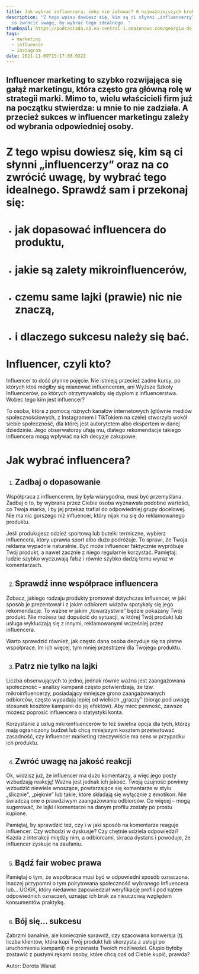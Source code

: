 ```yaml
---
title: Jak wybrać influencera, żeby nie żałować? 6 najważniejszych kroków.
description: "Z tego wpisu dowiesz się, kim są ci słynni „influencerzy” oraz na
  co zwrócić uwagę, by wybrać tego idealnego. "
thumbnail: https://podcastada.s3.eu-central-1.amazonaws.com/georgia-de-lotz--UsJoNxLaNo-unsplash.jpeg
tags:
  - marketing
  - influencer
  - instagram
date: 2021-11-09T15:17:08.032Z
---
```

## Influencer marketing to szybko rozwijająca się gałąź marketingu, która często gra główną rolę w strategii marki. Mimo to, wielu właścicieli firm już na początku stwierdza: u mnie to nie zadziała. A przecież sukces w influencer marketingu zależy od wybrania odpowiedniej osoby. 

# Z tego wpisu dowiesz się, kim są ci słynni „influencerzy” oraz na co zwrócić uwagę, by wybrać tego idealnego. Sprawdź sam i przekonaj się: 

* # jak dopasować influencera do produktu,
* # jakie są zalety mikroinfluencerów,
* # czemu same lajki (prawie) nic nie znaczą,
* # i dlaczego sukcesu należy się bać.



# Influencer, czyli kto?

Influencer to dość płynne pojęcie. Nie istnieją przecież żadne kursy, po których ktoś mógłby się mianować influencerem, ani Wyższe Szkoły Influencerów, po których otrzymywałoby się dyplom z influencerstwa. Wobec tego kim jest influencer?

To osoba, która z pomocą różnych kanałów internetowych (głównie mediów społecznościowych, z Instagramem i TikTokiem na czele) stworzyła wokół siebie społeczność, dla której jest autorytetem albo ekspertem w danej dziedzinie. Jego obserwatorzy ufają mu, dlatego rekomendacje takiego influencera mogą wpływać na ich decyzje zakupowe.

# Jak wybrać influencera? 



1. ## Zadbaj o dopasowanie

Współpraca z influencerem, by była wiarygodna, musi być przemyślana. Zadbaj o to, by wybrana przez Ciebie osoba wyznawała podobne wartości, co Twoja marka, i by jej przekaz trafiał do odpowiedniej grupy docelowej. Nie ma nic gorszego niż influencer, który nijak ma się do reklamowanego produktu.

Jeśli produkujesz odzież sportową lub butelki termiczne, wybierz influencera, który uprawia sport albo dużo podróżuje. To sprawi, że Twoja reklama wypadnie naturalnie. Być może influencer faktycznie wypróbuje Twój produkt, a nawet zacznie z niego regularnie korzystać. Pamiętaj: ludzie szybko wyczuwają fałsz i równie szybko dadzą temu wyraz w komentarzach.

2. ## Sprawdź inne współprace influencera

Zobacz, jakiego rodzaju produkty promował dotychczas influencer, w jaki sposób je prezentował i z jakim odbiorem widzów spotykały się jego rekomendacje. To ważne w jakim „towarzystwie” będzie pokazany Twój produkt. Nie możesz też dopuścić do sytuacji, w której Twój produkt lub usługa wykluczają się z innymi, reklamowanymi wcześniej przez influencera. 

Warto sprawdzić również, jak często dana osoba decyduje się na płatne współprace. Im ich więcej, tym mniej przestrzeni dla Twojego produktu. 

3. ## Patrz nie tylko na lajki

Liczba obserwujących to jedno, jednak równie ważna jest zaangażowana społeczność – analizy kampanii często potwierdzają, że tzw. mikroinfluencerzy, posiadający mniejsze grono zaangażowanych odbiorców, często wypadają lepiej od wielkich „graczy” (biorąc pod uwagę stosunek kosztów kampanii do jej efektów). Aby mieć pewność, zawsze możesz poprosić influencera o statystyki konta. 

Korzystanie z usług mikroinfluencerów to też świetna opcja dla tych, którzy mają ograniczony budżet lub chcą mniejszym kosztem przetestować zasadność, czy influencer marketing rzeczywiście ma sens w przypadku ich produktu. 

4. ## Zwróć uwagę na jakość reakcji 

Ok, widzisz już, że influencer ma dużo komentarzy, a więc jego posty wzbudzają reakcję! Ważna jest jednak ich jakość. Twoją czujność powinny wzbudzić niewiele wnoszące, powtarzające się komentarze w stylu „ślicznie", „pięknie” lub takie, które składają się wyłącznie z emotikon. Nie świadczą one o prawdziwym zaangażowaniu odbiorców. Co więcej – mogą sugerować, że lajki i komentarze na danym profilu zostały po prostu kupione.

Pamiętaj, by sprawdzić też, czy i w jaki sposób na komentarze reaguje influencer. Czy wchodzi w dyskusje? Czy chętnie udziela odpowiedzi? Każda z interakcji między nim, a odbiorcami, skraca dystans i powoduje, że influencer zyskuje na zaufaniu.

5. ## Bądź fair wobec prawa

Pamiętaj o tym, że współpraca musi być w odpowiedni sposób oznaczona. Inaczej przypomni o tym poirytowana społeczność wybranego influencera lub... UOKiK, który niedawno zapowiedział weryfikację profili pod kątem odpowiednich oznaczeń, uznając ich brak za nieuczciwą względem konsumentów praktykę. 

6. ## Bój się… sukcesu 

Zabrzmi banalnie, ale koniecznie sprawdź, czy szacowana konwersja (tj. liczba klientów, która kupi Twój produkt lub skorzysta z usługi po uruchomieniu kampanii) nie przerasta Twoich możliwości. Głupio byłoby zostawić z pustymi rękami osoby, które chcą coś od Ciebie kupić, prawda?

Autor: Dorota Wanat